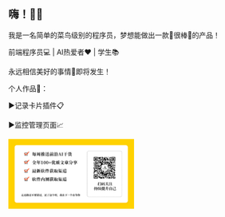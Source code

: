 ## 嗨！👋✨

我是一名简单的菜鸟级别的程序员，梦想能做出一款🌟很棒🌟的产品！

前端程序员💻 |  AI热爱者❤️ | 学生📚

永远相信美好的事情🌟即将发生！

个人作品🎨：

▶记录卡片插件📋

▶监控管理页面📈

<img src="./01.png" style="width:50%">

